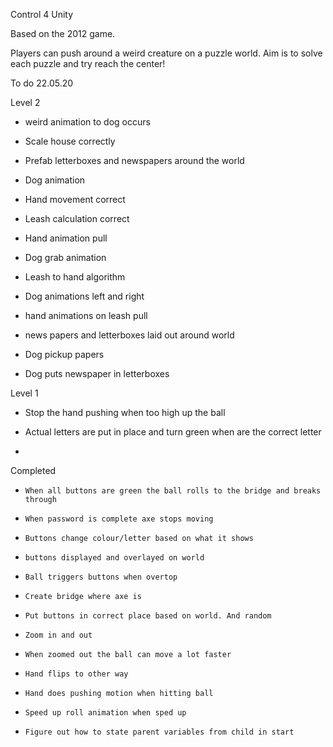 Control 4 Unity

Based on the 2012 game.

Players can push around a weird creature on a puzzle world. Aim is to solve each puzzle and try reach the center!  

To do
22.05.20

Level 2
- weird animation to dog occurs
- Scale house correctly
- Prefab letterboxes and newspapers around the world
- Dog animation
- Hand movement correct
- Leash calculation correct
- Hand animation pull
- Dog grab animation



- Leash to hand algorithm
- Dog animations left and right
- hand animations on leash pull
- news papers and letterboxes laid out around world
- Dog pickup papers
- Dog puts newspaper in letterboxes


Level 1
   
- Stop the hand pushing when too high up the ball
- Actual letters are put in place and turn green when are the correct letter


-


Completed

-     When all buttons are green the ball rolls to the bridge and breaks through
-     When password is complete axe stops moving
-     Buttons change colour/letter based on what it shows
-     buttons displayed and overlayed on world
-     Ball triggers buttons when overtop
-     Create bridge where axe is
-     Put buttons in correct place based on world. And random
-     Zoom in and out
-     When zoomed out the ball can move a lot faster
-     Hand flips to other way
-     Hand does pushing motion when hitting ball
-     Speed up roll animation when sped up
-     Figure out how to state parent variables from child in start

